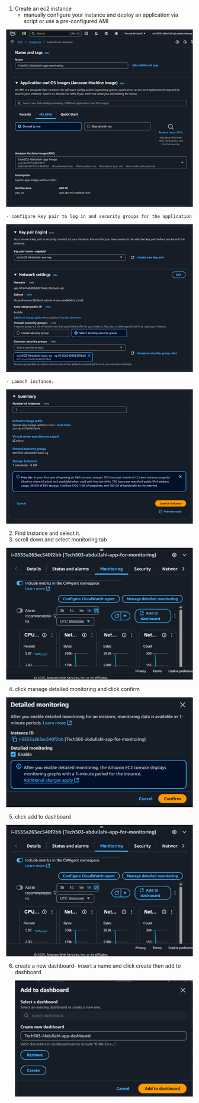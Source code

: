 1. Create an ec2 instance
    - manually configure your instance and deploy an application via script or use a pre-configured AMI 



![alt text](../Pictures/Create-Dashboard/Creating-instance-AMI.png)


    - configure key pair to log in and security groups for the application



![alt text](../Pictures/Create-Dashboard/aws-keypair-securitygroup.png)



    - Launch instance.


![alt text](../Pictures/Create-Dashboard/aws-launch-instance.png)



2. Find instance and select it.
3. scroll down and select monitoring tab



![alt text](../Pictures/Create-Dashboard/aws-instance-monitoring.png)



4. click manage detailed monitoring and click confirm 



![alt text](../Pictures/Create-Dashboard/aws-enable-detailed-monitoring.png)



5. click add to dashboard 



![alt text](../Pictures/Create-Dashboard/aws-instance-monitoring.png)



6. create a new dashboard- insert a name and click create then add to dashboard 


   ![alt text](../Pictures/Create-Dashboard/aws-create-dashboard.png)
